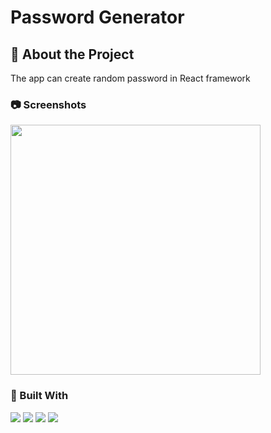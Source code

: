 # Password Generator

## :star2: About the Project

The app can create random password in React framework  <br>

### :camera: Screenshots

<img src="https://user-images.githubusercontent.com/99056343/217697265-78373f15-afa1-44b7-9aa5-d7162797bda3.gif" align='center' width='400px' height='400px' class='img-border'>


### 🔨 Built With

<p align="left"> 
  <img src="https://img.shields.io/badge/React-20232A?style=for-the-badge&logo=react&logoColor=61DAFB">
  <img src="https://img.shields.io/badge/JavaScript-323330?style=for-the-badge&logo=javascript&logoColor=F7DF1E"> 
  <img src="https://img.shields.io/badge/styled--components-DB7093?style=for-the-badge&logo=styled-components&logoColor=white"> 
  <img src="https://img.shields.io/badge/Vercel-000000?style=for-the-badge&logo=vercel&logoColor=white"> 
</p>
